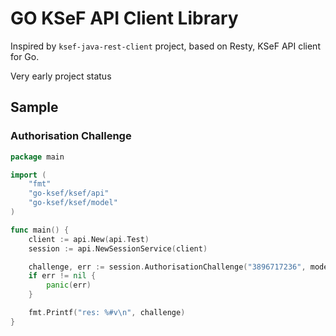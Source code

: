 # GO KSeF API Client Library

Inspired by `ksef-java-rest-client` project, based on Resty, KSeF API client for Go.

Very early project status

## Sample

### Authorisation Challenge

````go
package main

import (
	"fmt"
	"go-ksef/ksef/api"
	"go-ksef/ksef/model"
)

func main() {
	client := api.New(api.Test)
	session := api.NewSessionService(client)

	challenge, err := session.AuthorisationChallenge("3896717236", model.ONIP)
	if err != nil {
		panic(err)
	}

	fmt.Printf("res: %#v\n", challenge)
}
````
